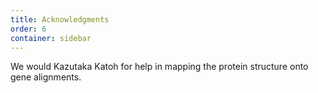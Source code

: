 ```yaml
---
title: Acknowledgments
order: 6
container: sidebar
---
```

We would Kazutaka Katoh for help in mapping the protein structure onto gene alignments.
